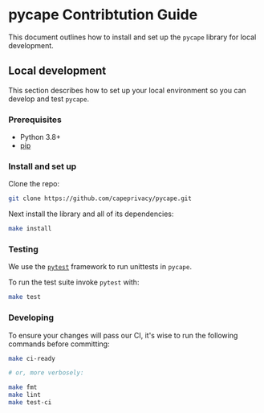 # pycape Contribtution Guide

This document outlines how to install and set up the `pycape` library for local development.

## Local development

This section describes how to set up your local environment so you can develop and test `pycape`.

### Prerequisites

* Python 3.8+
* [pip](https://pip.pypa.io/en/stable/installing/)

### Install and set up

Clone the repo:

```sh
git clone https://github.com/capeprivacy/pycape.git
```

Next install the library and all of its dependencies:

```sh
make install
```

### Testing

We use the [`pytest`](https://docs.pytest.org/en/7.1.x/) framework to run unittests in `pycape`.

To run the test suite invoke `pytest` with:

```sh
make test
```


### Developing

To ensure your changes will pass our CI, it's wise to run the following commands before committing:

```sh
make ci-ready

# or, more verbosely:

make fmt
make lint
make test-ci
```